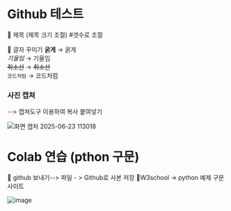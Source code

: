 # Github 테스트
📌 제목 (제목 크기 조절)
#갯수로 조절

📌 글자 꾸미기
**굵게** → 굵게  
*기울임* → 기울임  
~~취소선~~ → ~~취소선~~  
`코드처럼` → 코드처럼


### 사진 캡쳐
--> 캡쳐도구 이용하여 복사 붙여넣기


![화면 캡처 2025-06-23 113018](https://github.com/user-attachments/assets/9b41964a-e42c-4c7b-8e2c-366aa14a2492)



# Colab 연습 (pthon 구문)
📌 github 보내기--> 파일 - > Github로 사본 저장
📌W3school -> python 예제 구문 사이트


![image](https://github.com/user-attachments/assets/b6fa1990-761a-4d20-afcf-55fc3a0e109a)
